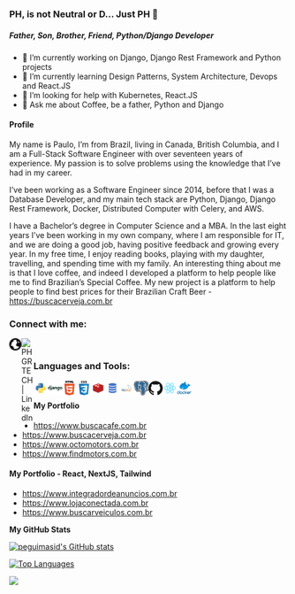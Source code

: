 ### PH, is not Neutral or D... Just PH 👋

##### Father, Son, Brother, Friend, Python/Django Developer

- 🔭 I’m currently working on Django, Django Rest Framework and Python projects
- 🌱 I’m currently learning Design Patterns, System Architecture, Devops and React.JS
- 🤔 I’m looking for help with Kubernetes, React.JS
- 💬 Ask me about Coffee, be a father, Python and Django

#### Profile

My name is Paulo, I’m from Brazil, living in Canada, British Columbia, and I am a Full-Stack Software Engineer with over seventeen years of experience. 
My passion is to solve problems using the knowledge that I’ve had in my career. 

I’ve been working as a Software Engineer since 2014, before that I was a Database Developer, and my main tech stack are Python, Django, Django Rest Framework, Docker, Distributed Computer with Celery, and AWS.

I have a Bachelor’s degree in Computer Science and a MBA. In the last eight years I’ve been working in my own company, where I am responsible for IT, and we are doing a good job, having positive feedback and growing every year. 
In my free time, I enjoy reading books, playing with my daughter, travelling, and spending time with my family. An interesting thing about me is that I love coffee, and indeed I developed a platform to help people like me to find Brazilian’s Special Coffee.
My new project is a platform to help people to find best prices for their Brazilian Craft Beer - https://buscacerveja.com.br


### Connect with me:

[<img align="left" alt="PHGR TECH" width="22px" src="https://raw.githubusercontent.com/iconic/open-iconic/master/svg/globe.svg" />][website]
[<img align="left" alt="PHGR TECH | LinkedIn" width="22px" src="https://cdn.jsdelivr.net/npm/simple-icons@v3/icons/linkedin.svg" />][linkedin]

<br />

### Languages and Tools:

<img align="left" alt="python" width="26px" src="https://raw.githubusercontent.com/github/explore/78df643247d429f6cc873026c0622819ad797942/topics/python/python.png" />
<img align="left" alt="django" width="26px" src="https://raw.githubusercontent.com/github/explore/78df643247d429f6cc873026c0622819ad797942/topics/django/django.png" />
<img align="left" alt="HTML5" width="26px" src="https://raw.githubusercontent.com/github/explore/80688e429a7d4ef2fca1e82350fe8e3517d3494d/topics/html/html.png" />
<img align="left" alt="CSS3" width="26px" src="https://raw.githubusercontent.com/github/explore/80688e429a7d4ef2fca1e82350fe8e3517d3494d/topics/css/css.png" />
<img align="left" alt="redis" width="26px" src="https://raw.githubusercontent.com/github/explore/80688e429a7d4ef2fca1e82350fe8e3517d3494d/topics/redis/redis.png" />
<img align="left" alt="SQL" width="26px" src="https://raw.githubusercontent.com/github/explore/80688e429a7d4ef2fca1e82350fe8e3517d3494d/topics/sql/sql.png" />
<img align="left" alt="MySQL" width="26px" src="https://raw.githubusercontent.com/github/explore/80688e429a7d4ef2fca1e82350fe8e3517d3494d/topics/mysql/mysql.png" />
<img align="left" alt="PostgreSQL" width="26px" src="https://raw.githubusercontent.com/github/explore/80688e429a7d4ef2fca1e82350fe8e3517d3494d/topics/postgresql/postgresql.png" />
<img align="left" alt="GitHub" width="26px" src="https://raw.githubusercontent.com/github/explore/78df643247d429f6cc873026c0622819ad797942/topics/github/github.png" />
<img align="left" alt="ReactJS" width="26px" src="https://raw.githubusercontent.com/github/explore/78df643247d429f6cc873026c0622819ad797942/topics/react/react.png" />
<img align="left" alt="Docker" width="26px" src="https://raw.githubusercontent.com/github/explore/78df643247d429f6cc873026c0622819ad797942/topics/docker/docker.png" />

<br />

#### My Portfolio ####

- https://www.buscacafe.com.br
- https://www.buscacerveja.com.br
- https://www.octomotors.com.br
- https://www.findmotors.com.br

#### My Portfolio - React, NextJS, Tailwind ####

- https://www.integradordeanuncios.com.br
- https://www.lojaconectada.com.br
- https://www.buscarveiculos.com.br

[website]: https://www.phgr.tech/
[linkedin]: https://www.linkedin.com/in/phsantosjr/


<b>My GitHub Stats</b>

<a href="http://www.github.com/phsantosjr"><img src="https://github-readme-stats.vercel.app/api?username=phsantosjr&show_icons=true&hide=&count_private=true&title_color=3382ed&text_color=ffffff&icon_color=3382ed&bg_color=171717&hide_border=true&show_icons=true" alt="peguimasid's GitHub stats" /></a>

<a href="https://github.com/phsantosjr" align="left"><img src="https://github-readme-stats.vercel.app/api/top-langs/?username=phsantosjr&layout=compact&title_color=3382ed&text_color=ffffff&icon_color=3382ed&bg_color=171717&hide_border=true&locale=en&custom_title=Top%20%Languages" alt="Top Languages" /></a>

<a href="http://www.github.com/phsantosjr"><img src="https://github-readme-streak-stats.herokuapp.com/?user=phsantosjr&stroke=ffffff&background=171717&ring=3382ed&fire=3382ed&currStreakNum=ffffff&currStreakLabel=3382ed&sideNums=ffffff&sideLabels=ffffff&dates=ffffff&hide_border=true" /></a>
